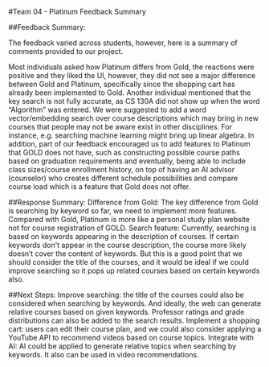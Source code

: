 #Team 04 - Platinum Feedback Summary

##Feedback Summary:

The feedback varied across students, however, here is a summary of comments provided to our project. 

Most individuals asked how Platinum differs from Gold, the reactions were positive and they liked the UI, however, they did not see a major difference between Gold and Platinum, specifically since the shopping cart has already been implemented to Gold. Another individual mentioned that the key search is not fully accurate, as CS 130A did not show up when the word “Algorithm” was entered. We were suggested to add a word vector/embedding search over course descriptions which may bring in new courses that people may not be aware exist in other disciplines. For instance, e.g. searching machine learning might bring up linear algebra. In addition, part of our feedback encouraged us to add features to Platinum that GOLD does not have, such as constructing possible course paths based on graduation requirements and eventually, being able to include class sizes/course enrollment history, on top of having an AI advisor (counselor) who creates different schedule possibilities and compare course load which is a feature that Gold does not offer. 


##Response Summary:
Difference from Gold: The key difference from Gold is searching by keyword so far, we need to implement more features. Compared with Gold, Platinum is more like a personal study plan website not for course registration of GOLD. 
Search feature: Currently, searching is based on keywords appearing in the description of courses. If certain keywords don't appear in the course description, the course more likely doesn’t cover the content of keywords. But this is a good point that we should consider the title of the courses, and it would be ideal if we could improve searching so it pops up related courses based on certain keywords also.

##Next Steps:
Improve searching: the title of the courses could also be considered when searching by keywords. And ideally, the web can generate relative courses based on given keywords. Professor ratings and grade distributions can also be added to the search results.
Implement a shopping cart: users can edit their course plan, and we could also consider applying a YouTube API to recommend videos based on course topics.
Integrate with AI: AI could be applied to generate relative topics when searching by keywords. It also can be used in video recommendations.
